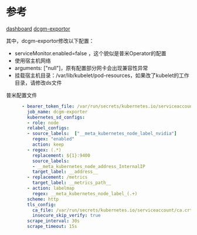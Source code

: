 # 参考

[dashboard](https://grafana.com/grafana/dashboards/12239)
[dcgm-exportor](https://github.com/NVIDIA/gpu-monitoring-tools)

其中，dcgm-exportor修改以下配置：

- serviceMonitor.enabled=false ，这个貌似是普米Operator的配置
- 使用宿主机网络
- arguments: ["null"]，原有配置部分网卡会出现兼容性异常
- 挂载宿主机目录：/var/lib/kubelet/pod-resources，如果改了kubelet的工作目录，请修改ds文件

普米配置文件
```yaml
      - bearer_token_file: /var/run/secrets/kubernetes.io/serviceaccount/token
        job_name: dcgm-exporter
        kubernetes_sd_configs:
        - role: node
        relabel_configs:
        - source_labels:  ["__meta_kubernetes_node_label_nvidia"]
          regex: "enabled"
          action: keep
        - regex: (.*)
          replacement: ${1}:9400
          source_labels:
          - __meta_kubernetes_node_address_InternalIP
          target_label: __address__
        - replacement: /metrics
          target_label: __metrics_path__
        - action: labelmap
          regex: __meta_kubernetes_node_label_(.+)
        scheme: http
        tls_config:
          ca_file: /var/run/secrets/kubernetes.io/serviceaccount/ca.crt
          insecure_skip_verify: true
        scrape_interval: 30s
        scrape_timeout: 15s
```